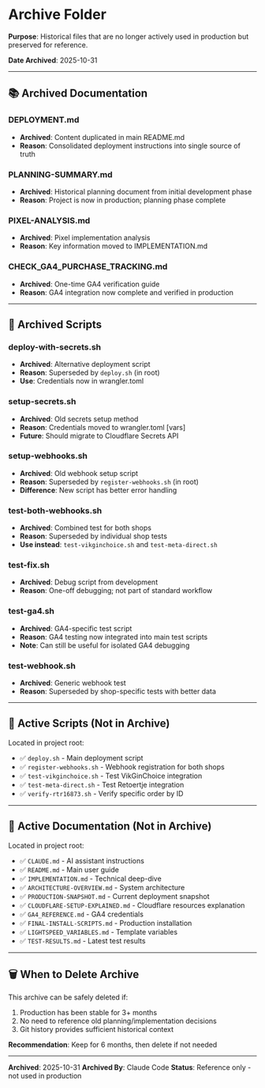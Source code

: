 # Archive Folder

**Purpose**: Historical files that are no longer actively used in production but preserved for reference.

**Date Archived**: 2025-10-31

---

## 📚 Archived Documentation

### DEPLOYMENT.md
- **Archived**: Content duplicated in main README.md
- **Reason**: Consolidated deployment instructions into single source of truth

### PLANNING-SUMMARY.md
- **Archived**: Historical planning document from initial development phase
- **Reason**: Project is now in production; planning phase complete

### PIXEL-ANALYSIS.md
- **Archived**: Pixel implementation analysis
- **Reason**: Key information moved to IMPLEMENTATION.md

### CHECK_GA4_PURCHASE_TRACKING.md
- **Archived**: One-time GA4 verification guide
- **Reason**: GA4 integration now complete and verified in production

---

## 🔧 Archived Scripts

### deploy-with-secrets.sh
- **Archived**: Alternative deployment script
- **Reason**: Superseded by `deploy.sh` (in root)
- **Use**: Credentials now in wrangler.toml

### setup-secrets.sh
- **Archived**: Old secrets setup method
- **Reason**: Credentials moved to wrangler.toml [vars]
- **Future**: Should migrate to Cloudflare Secrets API

### setup-webhooks.sh
- **Archived**: Old webhook setup script
- **Reason**: Superseded by `register-webhooks.sh` (in root)
- **Difference**: New script has better error handling

### test-both-webhooks.sh
- **Archived**: Combined test for both shops
- **Reason**: Superseded by individual shop tests
- **Use instead**: `test-vikginchoice.sh` and `test-meta-direct.sh`

### test-fix.sh
- **Archived**: Debug script from development
- **Reason**: One-off debugging; not part of standard workflow

### test-ga4.sh
- **Archived**: GA4-specific test script
- **Reason**: GA4 testing now integrated into main test scripts
- **Note**: Can still be useful for isolated GA4 debugging

### test-webhook.sh
- **Archived**: Generic webhook test
- **Reason**: Superseded by shop-specific tests with better data

---

## 🔄 Active Scripts (Not in Archive)

Located in project root:
- ✅ `deploy.sh` - Main deployment script
- ✅ `register-webhooks.sh` - Webhook registration for both shops
- ✅ `test-vikginchoice.sh` - Test VikGinChoice integration
- ✅ `test-meta-direct.sh` - Test Retoertje integration
- ✅ `verify-rtr16873.sh` - Verify specific order by ID

---

## 📖 Active Documentation (Not in Archive)

Located in project root:
- ✅ `CLAUDE.md` - AI assistant instructions
- ✅ `README.md` - Main user guide
- ✅ `IMPLEMENTATION.md` - Technical deep-dive
- ✅ `ARCHITECTURE-OVERVIEW.md` - System architecture
- ✅ `PRODUCTION-SNAPSHOT.md` - Current deployment snapshot
- ✅ `CLOUDFLARE-SETUP-EXPLAINED.md` - Cloudflare resources explanation
- ✅ `GA4_REFERENCE.md` - GA4 credentials
- ✅ `FINAL-INSTALL-SCRIPTS.md` - Production installation
- ✅ `LIGHTSPEED_VARIABLES.md` - Template variables
- ✅ `TEST-RESULTS.md` - Latest test results

---

## 🗑️ When to Delete Archive

This archive can be safely deleted if:
1. Production has been stable for 3+ months
2. No need to reference old planning/implementation decisions
3. Git history provides sufficient historical context

**Recommendation**: Keep for 6 months, then delete if not needed

---

**Archived**: 2025-10-31
**Archived By**: Claude Code
**Status**: Reference only - not used in production
